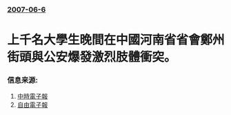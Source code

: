 ### [2007-06-6](/news/2007/06/6/index.md)

##### 
# 上千名大學生晚間在中國河南省省會鄭州街頭與公安爆發激烈肢體衝突。




### 信息来源:

1. [中時電子報](https://web.archive.org/web/20070613194246/http://news.chinatimes.com/2007Cti/2007Cti-News/2007Cti-News-Content/0,4521,110505+112007060800087,00.html)
2. [自由電子報](https://web.archive.org/web/20070929134914/http://www.libertytimes.com.tw/2007/new/jun/8/today-fo6.htm)
